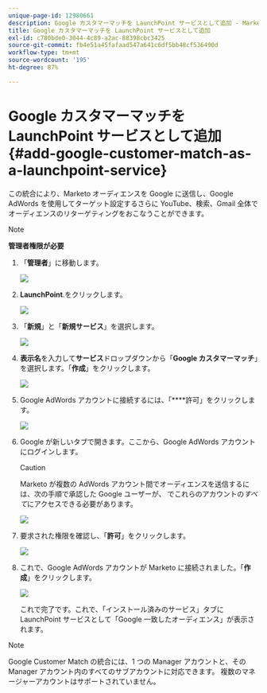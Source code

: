 ```yaml
---
unique-page-id: 12980661
description: Google カスタマーマッチを LaunchPoint サービスとして追加 - Marketo ドキュメント - 製品ドキュメント
title: Google カスタマーマッチを LaunchPoint サービスとして追加
exl-id: c780bde0-3044-4c89-a2ac-88398cbc3425
source-git-commit: fb4e51a45fafaad547a641c6df5bb48cf536490d
workflow-type: tm+mt
source-wordcount: '195'
ht-degree: 87%

---
```


# Google カスタマーマッチを LaunchPoint サービスとして追加 {#add-google-customer-match-as-a-launchpoint-service}

この統合により、Marketo オーディエンスを Google に送信し、Google AdWords を使用してターゲット設定するさらに YouTube、検索、Gmail 全体でオーディエンスのリターゲティングをおこなうことができます。

>[!NOTE]
>
>**管理者権限が必要**

1. 「**管理者**」に移動します。

   ![](assets/admin.png)

1. **LaunchPoint**.をクリックします。

   ![](assets/image2014-12-5-14-3a35-3a27.png)

1. 「**新規**」と「**新規サービス**」を選択します。

   ![](assets/image2014-12-5-14-3a37-3a33.png)

1. **表示名**&#x200B;を入力して&#x200B;**サービス**&#x200B;ドロップダウンから「**Google カスタマーマッチ**」を選択します。「**作成**」をクリックします。

   ![](assets/chooseservice.png)

1. Google AdWords アカウントに接続するには、「****&#x200B;許可」をクリックします。

   ![](assets/authorizeaccount-1.png)

1. Google が新しいタブで開きます。ここから、Google AdWords アカウントにログインします。

   >[!CAUTION]
   >
   >Marketo が複数の AdWords アカウント間でオーディエンスを送信するには、次の手順で承認した Google ユーザーが、 でこれらのアカウントの&#x200B;_すべて_&#x200B;にアクセスできる必要があります。

   ![](assets/chooseaccount.png)

1. 要求された権限を確認し、「**許可**」をクリックします。

   ![](assets/reviewpermissions.png)

1. これで、Google AdWords アカウントが Marketo に接続されました。「**作成**」をクリックします。

   ![](assets/authorizesuccess.png)

   これで完了です。これで、「インストール済みのサービス」タブに LaunchPoint サービスとして「Google 一致したオーディエンス」が表示されます。

>[!NOTE]
>
>Google Customer Match の統合には、1 つの Manager アカウントと、その Manager アカウント内のすべてのサブアカウントに対応できます。 複数のマネージャーアカウントはサポートされていません。
